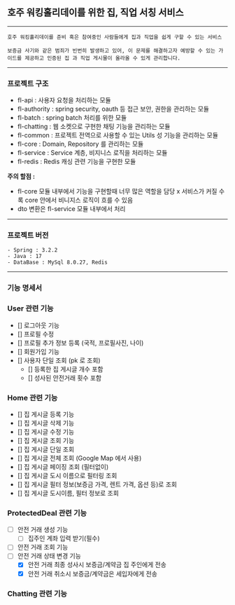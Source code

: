 ## 호주 워킹홀리데이를 위한 집, 직업 서칭 서비스



-----  

`호주 워킹홀리데이를 준비 혹은 참여중인 사람들에게 집과 직업을 쉽게 구할 수 있는 서비스`

`보증금 사기와 같은 범죄가 빈번히 발생하고 있어, 이 문제를 해결하고자 예방할 수 있는 가이드를 제공하고 인증된 집 과 직업 게시물이 올라올 수 있게 관리합니다.`


----

### 프로젝트 구조

- fl-api : 사용자 요청을 처리하는 모듈
- fl-authority : spring security, oauth 등 접근 보안, 권한을 관리하는 모듈
- fl-batch : spring batch 처리를 위한 모듈
- fl-chatting : 웹 소켓으로 구현한 채팅 기능을 관리하는 모듈
- fl-common : 프로젝트 전역으로 사용할 수 있는 Utils 성 기능을 관리하는 모듈
- fl-core : Domain, Repository 를 관리하는 모듈 
- fl-service : Service 계층, 비지니스 로직을 처리하는 모듈
- fl-redis : Redis 캐싱 관련 기능을 구현한 모듈

**주의 할점 :** 
- fl-core 모듈 내부에서 기능을 구현할때 너무 많은 역할을 담당 x 서비스가 커질 수록 core 안에서 비니지스 로직이 흐를 수 있음
- dto 변환은 fl-service 모듈 내부에서 처리

----

### 프로젝트 버전

```
- Spring : 3.2.2
- Java : 17
- DataBase : MySql 8.0.27, Redis
```

----

### 기능 명세서

### User 관련 기능
- [] 로그아웃 기능
- [] 프로필 수정
- [] 프로필 추가 정보 등록 (국적, 프로필사진, 나이)
- [] 회원가입 기능
- [] 사용자 단일 조회 (pk 로 조회)
  - [] 등록한 집 게시글 개수 포함
  - [] 성사된 안전거래 횟수 포함

### Home 관련 기능
- [] 집 게시글 등록 기능 
- [] 집 게시글 삭제 기능
- [] 집 게시글 수정 기능
- [] 집 게시글 조회 기능
- [] 집 게시글 단일 조회
- [] 집 게시글 전체 조회 (Google Map 에서 사용)
- [] 집 게시글 페이징 조회 (필터없이)
- [] 집 게시글 도시 이름으로 필터링 조회
- [] 집 게시글 필터 정보(보증금 가격, 렌트 가격, 옵션 등)로 조회
- [] 집 게시글 도시이름, 필터 정보로 조회

### ProtectedDeal 관련 기능
- [ ] 안전 거래 생성 기능
  - [ ] 집주인 계좌 입력 받기(필수)
- [ ] 안전 거래 조회 기능
- [ ] 안전 거래 상태 변경 기능
  - [x] 안전 거래 최종 성사시 보증금/계약금 집 주인에게 전송
  - [x] 안전 거래 취소시 보증금/계약금은 세입자에게 전송

### Chatting 관련 기능